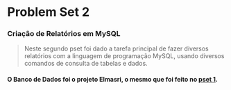 # Problem Set 2
### Criação de Relatórios em MySQL
> Neste segundo pset foi dado a tarefa principal de fazer diversos relatórios com a linguagem de programação MySQL, usando diversos comandos de consulta de tabelas e dados.
#### O Banco de Dados foi o projeto Elmasri, o mesmo que foi feito no [pset 1](https://github.com/DavidHelmer/uvv_bd_1_cc1m/tree/main/pset1).
